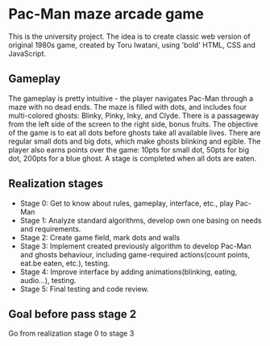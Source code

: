 # Pac-Man maze arcade game
This is the university project. The idea is to create classic web version of original 1980s game, created by Toru Iwatani, using 'bold' HTML, CSS and JavaScript.
## Gameplay
The gameplay is pretty intuitive - the player navigates Pac-Man through a maze with no dead ends. The maze is filled with dots, and includes four multi-colored ghosts: Blinky, Pinky, Inky, and Clyde. There is a passageway from the left side of the screen to the right side, bonus fruits. The objective of the game is to eat all dots before ghosts take all available lives. There are regular small dots and big dots, which make ghosts blinking and egible. The player also earns points over the game: 10pts for small dot, 50pts for big dot, 200pts for a blue ghost. A stage is completed when all dots are eaten.
## Realization stages
* Stage 0: Get to know about rules, gameplay, interface, etc., play Pac-Man
* Stage 1: Analyze standard algorithms, develop own one basing on needs and requirements.
* Stage 2: Create game field, mark dots and walls
* Stage 3: Implement created previously algorithm to develop Pac-Man and ghosts behaviour, including game-required actions(count points, eat.be eaten, etc.), testing.
* Stage 4: Improve interface by adding animations(blinking, eating, audio...), testing.
* Stage 5: Final testing and code review.
## Goal before pass stage 2
Go from realization stage 0 to stage 3
